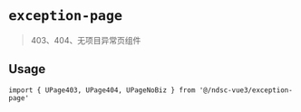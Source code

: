 # `exception-page`

> 403、404、无项目异常页组件

## Usage

```
import { UPage403, UPage404, UPageNoBiz } from '@/ndsc-vue3/exception-page'


```

